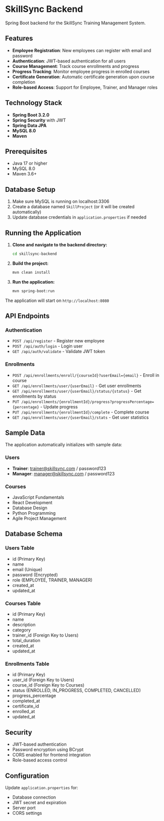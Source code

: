 # SkillSync Backend

Spring Boot backend for the SkillSync Training Management System.

## Features

- **Employee Registration**: New employees can register with email and password
- **Authentication**: JWT-based authentication for all users
- **Course Management**: Track course enrollments and progress
- **Progress Tracking**: Monitor employee progress in enrolled courses
- **Certificate Generation**: Automatic certificate generation upon course completion
- **Role-based Access**: Support for Employee, Trainer, and Manager roles

## Technology Stack

- **Spring Boot 3.2.0**
- **Spring Security** with JWT
- **Spring Data JPA**
- **MySQL 8.0**
- **Maven**

## Prerequisites

- Java 17 or higher
- MySQL 8.0
- Maven 3.6+

## Database Setup

1. Make sure MySQL is running on localhost:3306
2. Create a database named `SkillProject` (or it will be created automatically)
3. Update database credentials in `application.properties` if needed

## Running the Application

1. **Clone and navigate to the backend directory:**
   ```bash
   cd skillsync-backend
   ```

2. **Build the project:**
   ```bash
   mvn clean install
   ```

3. **Run the application:**
   ```bash
   mvn spring-boot:run
   ```

The application will start on `http://localhost:8080`

## API Endpoints

### Authentication
- `POST /api/register` - Register new employee
- `POST /api/auth/login` - Login user
- `GET /api/auth/validate` - Validate JWT token

### Enrollments
- `POST /api/enrollments/enroll/{courseId}?userEmail={email}` - Enroll in course
- `GET /api/enrollments/user/{userEmail}` - Get user enrollments
- `GET /api/enrollments/user/{userEmail}/status/{status}` - Get enrollments by status
- `PUT /api/enrollments/{enrollmentId}/progress?progressPercentage={percentage}` - Update progress
- `PUT /api/enrollments/{enrollmentId}/complete` - Complete course
- `GET /api/enrollments/user/{userEmail}/stats` - Get user statistics

## Sample Data

The application automatically initializes with sample data:

### Users
- **Trainer**: trainer@skillsync.com / password123
- **Manager**: manager@skillsync.com / password123

### Courses
- JavaScript Fundamentals
- React Development
- Database Design
- Python Programming
- Agile Project Management

## Database Schema

### Users Table
- id (Primary Key)
- name
- email (Unique)
- password (Encrypted)
- role (EMPLOYEE, TRAINER, MANAGER)
- created_at
- updated_at

### Courses Table
- id (Primary Key)
- name
- description
- category
- trainer_id (Foreign Key to Users)
- total_duration
- created_at
- updated_at

### Enrollments Table
- id (Primary Key)
- user_id (Foreign Key to Users)
- course_id (Foreign Key to Courses)
- status (ENROLLED, IN_PROGRESS, COMPLETED, CANCELLED)
- progress_percentage
- completed_at
- certificate_id
- enrolled_at
- updated_at

## Security

- JWT-based authentication
- Password encryption using BCrypt
- CORS enabled for frontend integration
- Role-based access control

## Configuration

Update `application.properties` for:
- Database connection
- JWT secret and expiration
- Server port
- CORS settings 